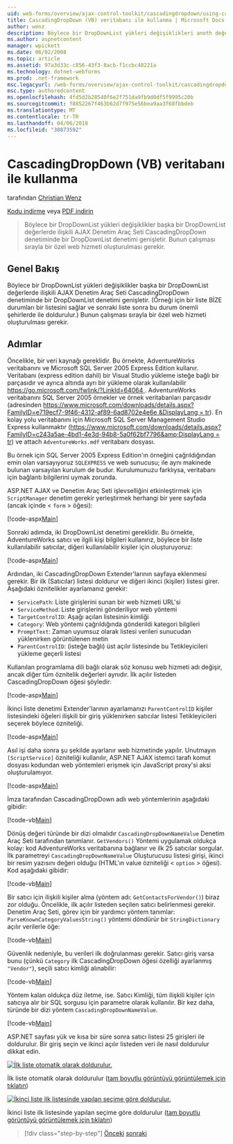 ```yaml
---
uid: web-forms/overview/ajax-control-toolkit/cascadingdropdown/using-cascadingdropdown-with-a-database-vb
title: CascadingDropDown (VB) veritabanı ile kullanma | Microsoft Docs
author: wenz
description: Böylece bir DropDownList yükleri değişiklikleri anoth değerleri ilişkili AJAX Denetim Araç Seti CascadingDropDown denetiminde bir DropDownList denetimi genişletir...
ms.author: aspnetcontent
manager: wpickett
ms.date: 06/02/2008
ms.topic: article
ms.assetid: 97a3d33c-c856-43f3-8acb-f1ccbc48221a
ms.technology: dotnet-webforms
ms.prod: .net-framework
msc.legacyurl: /web-forms/overview/ajax-control-toolkit/cascadingdropdown/using-cascadingdropdown-with-a-database-vb
msc.type: authoredcontent
ms.openlocfilehash: 4fd5d2b28540f6e2f751da9fb9d0df5f9995c20b
ms.sourcegitcommit: f8852267f463b62d7f975e56bea9aa3f68fbbdeb
ms.translationtype: MT
ms.contentlocale: tr-TR
ms.lasthandoff: 04/06/2018
ms.locfileid: "30873592"
---
```

<a name="using-cascadingdropdown-with-a-database-vb"></a>CascadingDropDown (VB) veritabanı ile kullanma
====================
tarafından [Christian Wenz](https://github.com/wenz)

[Kodu indirme](http://download.microsoft.com/download/9/0/7/907760b1-2c60-4f81-aeb6-ca416a573b0d/cascadingdropdown1.vb.zip) veya [PDF indirin](http://download.microsoft.com/download/2/d/c/2dc10e34-6983-41d4-9c08-f78f5387d32b/cascadingdropdown1VB.pdf)

> Böylece bir DropDownList yükleri değişiklikler başka bir DropDownList değerlerde ilişkili AJAX Denetim Araç Seti CascadingDropDown denetiminde bir DropDownList denetimi genişletir. Bunun çalışması sırayla bir özel web hizmeti oluşturulması gerekir.


## <a name="overview"></a>Genel Bakış

Böylece bir DropDownList yükleri değişiklikler başka bir DropDownList değerlerde ilişkili AJAX Denetim Araç Seti CascadingDropDown denetiminde bir DropDownList denetimi genişletir. (Örneği için bir liste BİZE durumları bir listesini sağlar ve sonraki liste sonra bu durum önemli şehirlerde ile doldurulur.) Bunun çalışması sırayla bir özel web hizmeti oluşturulması gerekir.

## <a name="steps"></a>Adımlar

Öncelikle, bir veri kaynağı gereklidir. Bu örnekte, AdventureWorks veritabanını ve Microsoft SQL Server 2005 Express Edition kullanır. Veritabanı (express edition dahil) bir Visual Studio yükleme isteğe bağlı bir parçasıdır ve ayrıca altında ayrı bir yükleme olarak kullanılabilir [ https://go.microsoft.com/fwlink/?LinkId=64064 ](https://go.microsoft.com/fwlink/?LinkId=64064). AdventureWorks veritabanını SQL Server 2005 örnekler ve örnek veritabanları parçasıdır (adresinden [ https://www.microsoft.com/downloads/details.aspx?FamilyID=e719ecf7-9f46-4312-af89-6ad8702e4e6e &amp;DisplayLang = tr](https://www.microsoft.com/downloads/details.aspx?FamilyID=e719ecf7-9f46-4312-af89-6ad8702e4e6e&amp;DisplayLang=en)). En kolay yolu veritabanını için Microsoft SQL Server Management Studio Express kullanmaktır ([https://www.microsoft.com/downloads/details.aspx?FamilyID=c243a5ae-4bd1-4e3d-94b8-5a0f62bf7796&amp;DisplayLang = tr](https://www.microsoft.com/downloads/details.aspx?FamilyID=c243a5ae-4bd1-4e3d-94b8-5a0f62bf7796&amp;DisplayLang=en)) ve attach `AdventureWorks.mdf` veritabanı dosyası.

Bu örnek için SQL Server 2005 Express Edition'ın örneğini çağrıldığından emin olan varsayıyoruz `SQLEXPRESS` ve web sunucusu; ile aynı makinede bulunan varsayılan kurulum de budur. Kurulumunuzu farklıysa, veritabanı için bağlantı bilgilerini uymak zorunda.

ASP.NET AJAX ve Denetim Araç Seti işlevselliğini etkinleştirmek için `ScriptManager` denetim gerekir yerleştirmek herhangi bir yere sayfada (ancak içinde &lt; `form` &gt; öğesi):

[!code-aspx[Main](using-cascadingdropdown-with-a-database-vb/samples/sample1.aspx)]

Sonraki adımda, iki DropDownList denetimi gereklidir. Bu örnekte, AdventureWorks satıcı ve ilgili kişi bilgileri kullanırız, böylece bir liste kullanılabilir satıcılar, diğeri kullanılabilir kişiler için oluşturuyoruz:

[!code-aspx[Main](using-cascadingdropdown-with-a-database-vb/samples/sample2.aspx)]

Ardından, iki CascadingDropDown Extender'larının sayfaya eklenmesi gerekir. Bir ilk (Satıcılar) listesi doldurur ve diğeri ikinci (kişiler) listesi girer. Aşağıdaki öznitelikler ayarlamanız gerekir:

- `ServicePath`: Liste girişlerini sunan bir web hizmeti URL'si
- `ServiceMethod`: Liste girişlerini gönderiliyor web yöntemi
- `TargetControlID`: Aşağı açılan listesinin kimliği
- `Category`: Web yöntemi çağrıldığında gönderildi kategori bilgileri
- `PromptText`: Zaman uyumsuz olarak listesi verileri sunucudan yüklenirken görüntülenen metin
- `ParentControlID`: (isteğe bağlı) üst açılır listesinde bu Tetikleyicileri yükleme geçerli listesi

Kullanılan programlama dili bağlı olarak söz konusu web hizmeti adı değişir, ancak diğer tüm öznitelik değerleri aynıdır. İlk açılır listeden CascadingDropDown öğesi şöyledir:

[!code-aspx[Main](using-cascadingdropdown-with-a-database-vb/samples/sample3.aspx)]

İkinci liste denetimi Extender'larının ayarlamanızı `ParentControlID` kişiler listesindeki öğeleri ilişkili bir giriş yüklenirken satıcılar listesi Tetikleyicileri seçerek böylece özniteliği.

[!code-aspx[Main](using-cascadingdropdown-with-a-database-vb/samples/sample4.aspx)]

Asıl işi daha sonra şu şekilde ayarlanır web hizmetinde yapılır. Unutmayın `[ScriptService]` özniteliği kullanılır, ASP.NET AJAX istemci tarafı komut dosyası kodundan web yöntemleri erişmek için JavaScript proxy'si aksi oluşturulamıyor.

[!code-aspx[Main](using-cascadingdropdown-with-a-database-vb/samples/sample5.aspx)]

İmza tarafından CascadingDropDown adlı web yöntemlerinin aşağıdaki gibidir:

[!code-vb[Main](using-cascadingdropdown-with-a-database-vb/samples/sample6.vb)]

Dönüş değeri türünde bir dizi olmalıdır `CascadingDropDownNameValue` Denetim Araç Seti tarafından tanımlanır. `GetVendors()` Yöntemi uygulamak oldukça kolay: kod AdventureWorks veritabanına bağlanır ve ilk 25 satıcılar sorgular. İlk parametreyi `CascadingDropDownNameValue` Oluşturucusu listesi girişi, ikinci bir resim yazısını değeri olduğu (HTML'ın value özniteliği &lt; `option` &gt; öğesi). Kod aşağıdaki gibidir:

[!code-vb[Main](using-cascadingdropdown-with-a-database-vb/samples/sample7.vb)]

Bir satıcı için ilişkili kişiler alma (yöntem adı: `GetContactsForVendor()`) biraz zor olduğu. Öncelikle, ilk açılır listeden seçilen satıcı belirlenmesi gerekir. Denetim Araç Seti, görev için bir yardımcı yöntem tanımlar: `ParseKnownCategoryValuesString()` yöntemi döndürür bir `StringDictionary` açılır verilerle öğe:

[!code-vb[Main](using-cascadingdropdown-with-a-database-vb/samples/sample8.vb)]

Güvenlik nedeniyle, bu verileri ilk doğrulanması gerekir. Satıcı giriş varsa bunu (çünkü `Category` ilk CascadingDropDown öğesi özelliği ayarlanmış `"Vendor"`), seçili satıcı kimliği alınabilir:

[!code-vb[Main](using-cascadingdropdown-with-a-database-vb/samples/sample9.vb)]

Yöntem kalan oldukça düz iletme, ise. Satıcı Kimliği, tüm ilişkili kişiler için satıcıya alır bir SQL sorgusu için parametre olarak kullanılır. Bir kez daha, türünde bir dizi yöntem `CascadingDropDownNameValue`.

[!code-vb[Main](using-cascadingdropdown-with-a-database-vb/samples/sample10.vb)]

ASP.NET sayfası yük ve kısa bir süre sonra satıcı listesi 25 girişleri ile doldurulur. Bir giriş seçin ve ikinci açılır listeden veri ile nasıl doldurulur dikkat edin.


[![İlk liste otomatik olarak doldurulur.](using-cascadingdropdown-with-a-database-vb/_static/image2.png)](using-cascadingdropdown-with-a-database-vb/_static/image1.png)

İlk liste otomatik olarak doldurulur ([tam boyutlu görüntüyü görüntülemek için tıklatın](using-cascadingdropdown-with-a-database-vb/_static/image3.png))


[![İkinci liste ilk listesinde yapılan seçime göre doldurulur.](using-cascadingdropdown-with-a-database-vb/_static/image5.png)](using-cascadingdropdown-with-a-database-vb/_static/image4.png)

İkinci liste ilk listesinde yapılan seçime göre doldurulur ([tam boyutlu görüntüyü görüntülemek için tıklatın](using-cascadingdropdown-with-a-database-vb/_static/image6.png))

> [!div class="step-by-step"]
> [Önceki](filling-a-list-using-cascadingdropdown-vb.md)
> [sonraki](presetting-list-entries-with-cascadingdropdown-vb.md)
